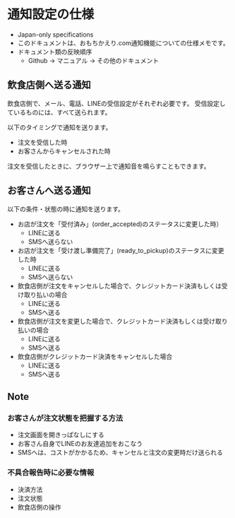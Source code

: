 # 通知設定の仕様

- Japan-only specifications
- このドキュメントは、おもちかえり.com通知機能についての仕様メモです。
- ドキュメント類の反映順序
  - Github → マニュアル → その他のドキュメント

## 飲食店側へ送る通知

飲食店側で、メール、電話、LINEの受信設定がそれぞれ必要です。
受信設定しているものには、すべて送られます。

以下のタイミングで通知を送ります。
- 注文を受信した時
- お客さんからキャンセルされた時

注文を受信したときに、ブラウザー上で通知音を鳴らすこともできます。

## お客さんへ送る通知

以下の条件・状態の時に通知を送ります。

- お店が注文を「受付済み」(order_accepted)のステータスに変更した時）
  - LINEに送る
  - SMSへ送らない
- お店が注文を「受け渡し準備完了」(ready_to_pickup)のステータスに変更した時
  - LINEに送る
  - SMSへ送らない
- 飲食店側が注文をキャンセルした場合で、クレジットカード決済もしくは受け取り払いの場合
  - LINEに送る
  - SMSへ送る
- 飲食店側が注文を変更した場合で、クレジットカード決済もしくは受け取り払いの場合
  - LINEに送る
  - SMSへ送る
- 飲食店側がクレジットカード決済をキャンセルした場合
  - LINEに送る
  - SMSへ送る

## Note

### お客さんが注文状態を把握する方法
- 注文画面を開きっぱなしにする
- お客さん自身でLINEのお友達追加をおこなう
- SMSへは、コストがかかるため、キャンセルと注文の変更時だけ送られる

### 不具合報告時に必要な情報
- 決済方法
- 注文状態
- 飲食店側の操作
